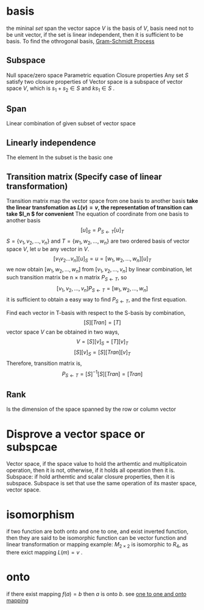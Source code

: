 # basis
the mininal $set$ span the vector sapce $V$ is the basis of $V$, basis need not 
to be unit vector, if the set is linear independent, then it is sufficient to be 
basis.
To find the othrogonal basis, [Gram-Schmidt 
Process](./Inner_product.md#Gram-Schmidt-Process)

## Subspace
Null space/zero space
Parametric equation
Closure properties
Any set $S$ satisfy two closure properties of Vector space is a subspace of 
vector space $V$, which is $s_1  + s_2 \in S$ and $ks_1 \in S$ .

## Span
Linear combination of given subset of vector space

## Linearly independence
The element In the subset is the basic one

## Transition matrix (Specify case of linear transformation)
Transition matrix map the vector space from one basis to another basis
**take the linear transfomation as $L(v) = v$, the representation of transition 
can take $I_n $ for convenient**
The equation of coordinate from one basis to another basis
$$[u]_S=P_{S\leftarrow T}[u]_T $$
$S = {\{v_1, v_2, \dots , v_n}\}$ and $T = {\{w_1, w_2, \dots , w_n}\}$ are two 
ordered basis of vector space *V*, let $u$ be any vector in *V*.
$$ [v_1 v_2 \dots v_n][u]_S = u = [{w_1, w_2, \dots , w_n}][u]_T$$
we now obtain $[{w_1, w_2, \dots , w_n}]$ from $[{v_1, v_2, \dots , v_n}]$ by 
linear combination, let such transition matrix be n $\times$ n matrix 
$P_{S\leftarrow T}$, so
$$[{v_1, v_2, \dots , v_n}]P_{S\leftarrow T}=[{w_1, w_2, \dots , w_n}]$$
it is sufficient to obtain a easy way to find $P_{S\leftarrow T}$, and the first 
equation. 

Find each vector in T-basis with respect to the S-basis by combination,
$$[S][Tran] = [T]$$
vector space $V$ can be obtained in two ways,
$$V=[S][v]_S = [T][v]_T  $$
$$[S][v]_S = [S][Tran][v]_T $$
Therefore, transition matrix is,
$$P_{S\leftarrow T}=[S]^{-1}[S][Tran]=[Tran]$$

## Rank
Is the dimension of the space spanned by the row or column vector 

# Disprove a vector space or subspcae
Vector space, if the space value to hold the arthemtic and multiplicatoin 
operation, then it is not, otherwise, if it holds all operation then it is.
Subspace: if hold arthemtic and scalar closure properties, then it is subspace.
Subspace is set that use the same operation of its master space, vector space.

# isomorphism
if two function are both onto and one to one, and exist inverted function, then 
they are said to be isomorphic
function can be vector function and linear transformation or mapping
example:   $M_{2\times 2}$ is isomorphic to $R_4$, as there exict mapping 
$L(m)=v$ .

# onto
if there exist mapping $f(a)=b$ then  $a$  is onto $b$.
see [one to one and onto mapping](./linear_transformation.md)







